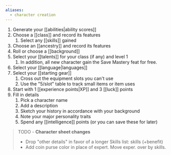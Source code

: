 ```yaml
---
aliases:
  - character creation
---
```


1. Generate your [[abilities|ability scores]]
2. Choose a [[class]] and record its features
	1. Select any [[skills]] gained
3. Choose an [[ancestry]] and record its features
4. Roll or choose a [[background]]
5. Select your [[talents]] for your class (if any) and level 1
	1. In addition, all new character gain the Save Mastery feat for free.
6. Select your [[language|languages]] 
7. Select your [[starting gear]]
	1. Cross out the equipment slots you can't use
	2. Use the "5/slot" table to track small items or item uses
8. Start with 1 [[experience points|XP]] and 3 [[luck]] points
9. Fill in details
	1. Pick a character name
	2. Add a description
	3. Sketch your history in accordance with your background
	4. Note your major personality traits
	5. Spend any [[intelligence]] points (or you can save these for later)


> TODO - **Character sheet changes**
> - Drop "other details" in favor of a longer Skills list: skills (+benefit)
> - Add coin purse color in place of expert.  Move exper. over by skills.